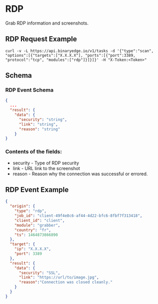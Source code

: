 # RDP

Grab RDP information and screenshots.

## RDP Request Example

```
curl -v -L https://api.binaryedge.io/v1/tasks -d '{"type":"scan", "options":[{"targets":["X.X.X.X"], "ports":[{"port":3389, "protocol":"tcp", "modules":["rdp"]}]}]}' -H "X-Token:<Token>"
```

## Schema

### RDP Event Schema

```json
{
  ...
  "result": {
    "data": {
      "security": "string",
      "link": "string",
      "reason": "string"
    }
}
```

### Contents of the fields:

  * security - Type of RDP security
  * link - URL link to the screenshot
  * reason - Reason why the connection was successful or errored.

## RDP Event Example

```json
{
  "origin": {
    "type": "rdp",
    "job_id": "client-49f4e8c6-af44-4d22-bfc6-8fbf7f313418",
    "client_id": "client",
    "module": "grabber",
    "country": "fr",
    "ts": 1464873866890
  },
  "target": {
    "ip": "X.X.X.X",
    "port": 3389
  },
  "result": {
    "data": {
      "security": "SSL",
      "link": "https://url/to/image.jpg",
      "reason":"Connection was closed cleanly."
    }
  }
}
```
